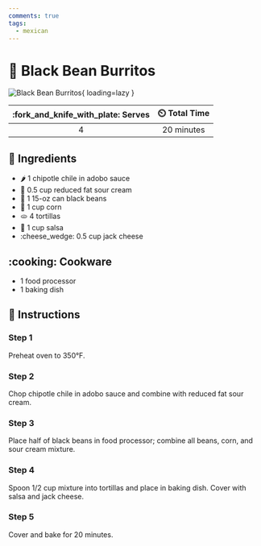 ```yaml
---
comments: true
tags:
  - mexican
---
```

# :burrito: Black Bean Burritos

![Black Bean Burritos](../assets/images/black-bean-burritos.jpg){ loading=lazy }

| :fork_and_knife_with_plate: Serves | :timer_clock: Total Time |
|:----------------------------------:|:-----------------------: |
| 4 | 20 minutes |

## :salt: Ingredients

- :hot_pepper: 1 chipotle chile in adobo sauce
- :rice: 0.5 cup reduced fat sour cream
- :canned_food: 1 15-oz can black beans
- :corn: 1 cup corn
- :flatbread: 4 tortillas
- :tomato: 1 cup salsa
- :cheese_wedge: 0.5 cup jack cheese

## :cooking: Cookware

- 1 food processor
- 1 baking dish

## :pencil: Instructions

### Step 1

Preheat oven to 350°F.

### Step 2

Chop chipotle chile in adobo sauce and combine with reduced fat sour cream.

### Step 3

Place half of black beans in food processor; combine all beans, corn, and sour cream mixture.

### Step 4

Spoon 1/2 cup mixture into tortillas and place in baking dish. Cover with salsa and jack cheese.

### Step 5

Cover and bake for 20 minutes.

